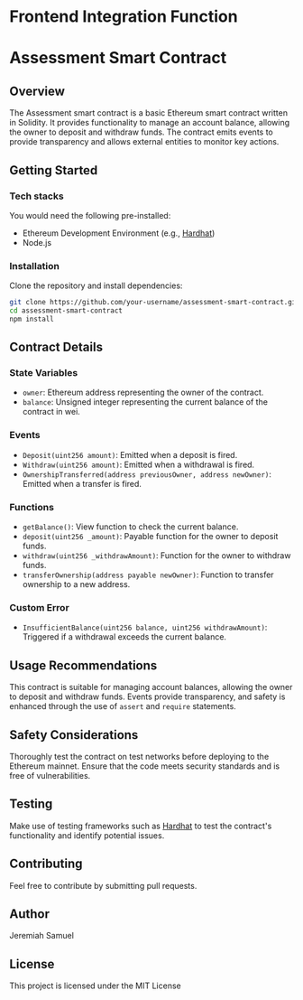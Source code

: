 # Frontend Integration Function

# Assessment Smart Contract

## Overview

The Assessment smart contract is a basic Ethereum smart contract written in Solidity. It provides functionality to manage an account balance, allowing the owner to deposit and withdraw funds. The contract emits events to provide transparency and allows external entities to monitor key actions.


## Getting Started

### Tech stacks

You would need the following pre-installed:

- Ethereum Development Environment (e.g., [Hardhat](https://hardhat.org/))
- Node.js

### Installation

Clone the repository and install dependencies:

```bash
git clone https://github.com/your-username/assessment-smart-contract.git
cd assessment-smart-contract
npm install
```

## Contract Details

### State Variables

- `owner`: Ethereum address representing the owner of the contract.
- `balance`: Unsigned integer representing the current balance of the contract in wei.

### Events

- `Deposit(uint256 amount)`: Emitted when a deposit is fired.
- `Withdraw(uint256 amount)`: Emitted when a withdrawal is fired.
- `OwnershipTransferred(address previousOwner, address newOwner)`: Emitted when a transfer is fired.

### Functions

- `getBalance()`: View function to check the current balance.
- `deposit(uint256 _amount)`: Payable function for the owner to deposit funds.
- `withdraw(uint256 _withdrawAmount)`: Function for the owner to withdraw funds.
- `transferOwnership(address payable newOwner)`: Function to transfer ownership to a new address.

### Custom Error

- `InsufficientBalance(uint256 balance, uint256 withdrawAmount)`: Triggered if a withdrawal exceeds the current balance.

## Usage Recommendations

This contract is suitable for managing account balances, allowing the owner to deposit and withdraw funds. Events provide transparency, and safety is enhanced through the use of `assert` and `require` statements.

## Safety Considerations

Thoroughly test the contract on test networks before deploying to the Ethereum mainnet. Ensure that the code meets security standards and is free of vulnerabilities.

## Testing

Make use of testing frameworks such as [Hardhat](https://hardhat.org/) to test the contract's functionality and identify potential issues.

## Contributing

Feel free to contribute by submitting pull requests.

## Author
Jeremiah Samuel

## License

This project is licensed under the MIT License
